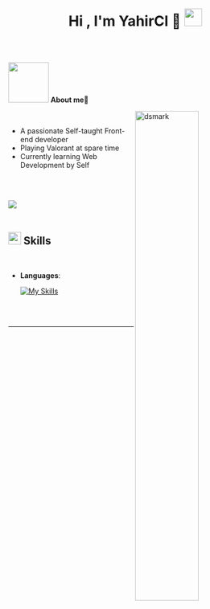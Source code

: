 
<h1 align="center"><b>Hi , I'm YahirCl 🍓 </b><img src="https://media.giphy.com/media/hvRJCLFzcasrR4ia7z/giphy.gif" width="35"></h1>
<!--  -->
<p align="center">
  
</p>


<br>

	
## <picture>
<img src = "https://i.pinimg.com/originals/8d/d1/76/8dd176c04a07c37b80a640dbc73382ff.gif" width = 80px></picture> **About me🍓**

<img alt="dsmark" align="right"  height="50%" width="50%" src="https://c.tenor.com/NzrqQHFBVz8AAAAj/kitty-transparent.gif">

<br>

- A passionate Self-taught Front-end developer
- Playing Valorant at spare time
- Currently learning Web Development by Self

<br><br>

<img src="https://user-images.githubusercontent.com/73097560/115834477-dbab4500-a447-11eb-908a-139a6edaec5c.gif"><br><br>

## <img src="https://media2.giphy.com/media/QssGEmpkyEOhBCb7e1/giphy.gif?cid=ecf05e47a0n3gi1bfqntqmob8g9aid1oyj2wr3ds3mg700bl&rid=giphy.gif" width ="25"><b> Skills</b>
<br>

<p align="center">

- **Languages**:
  
	[![My Skills](https://skillicons.dev/icons?i=django,python,typescript)](https://skillicons.dev)
    

<br>

<br>

---

<br>



